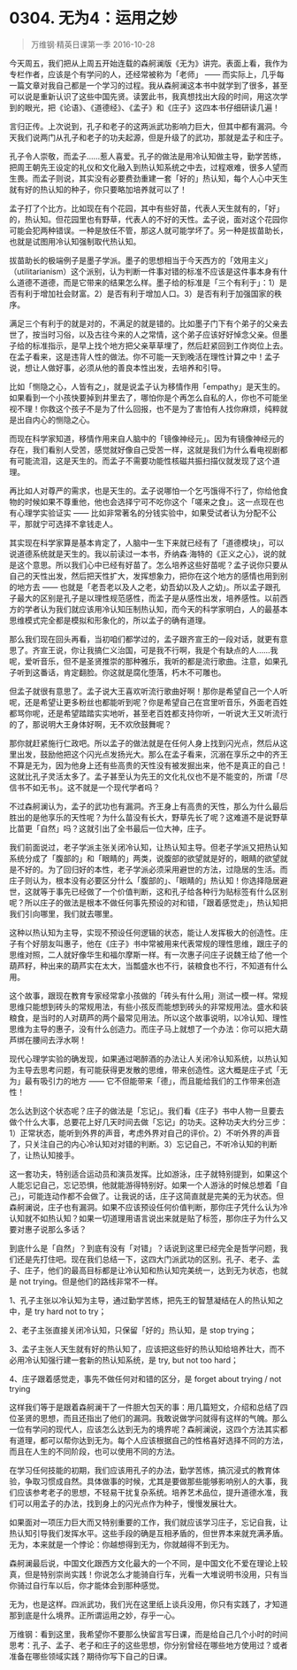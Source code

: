 # 0304. 无为4：运用之妙
> 万维钢·精英日课第一季
2016-10-28

今天周五，我们把从上周五开始连载的森舸澜版《无为》讲完。表面上看，我作为专栏作者，应该是个有学问的人，还经常被称为「老师」 —— 而实际上，几乎每一篇文章对我自己都是一个学习的过程。我从森舸澜这本书中就学到了很多，甚至可以说是重新认识了这些中国先贤。读罢此书，我真想找出大段的时间，用这次学到的眼光，把《论语》、《道德经》、《孟子》和《庄子》这四本书仔细研读几遍！

言归正传。上次说到，孔子和老子的这两派武功影响力巨大，但其中都有漏洞。今天我们说两门从孔子和老子的功夫起源，但是升级了的武功，那就是孟子和庄子。

孔子令人崇敬，而孟子……惹人喜爱。孔子的做法是用冷认知做主导，勤学苦练，把周王朝先王设定的礼仪和文化融入到热认知系统之中去，过程艰难，很多人望而生畏。而孟子则说，其实没有必要费劲重建一套「好的」热认知，每个人心中天生就有好的热认知的种子，你只要略加培养就可以了！

孟子打了个比方。比如现在有个花园，其中有些好苗，代表人天生就有的，「好」的，热认知。但花园里也有野草，代表人的不好的天性。孟子说，面对这个花园你可能会犯两种错误。一种是放任不管，那这人就可能学坏了。另一种是拔苗助长，也就是试图用冷认知强制取代热认知。

拔苗助长的极端例子是墨子学派。墨子的思想相当于今天西方的「效用主义」（utilitarianism）这个派别，认为判断一件事对错的标准不应该是这件事本身有什么道德不道德，而是它带来的结果怎么样。墨子给的标准是「三个有利于」：1）是否有利于增加社会财富。2）是否有利于增加人口。3）是否有利于加强国家的秩序。

满足三个有利于的就是对的，不满足的就是错的。比如墨子门下有个弟子的父亲去世了，按当时习俗，以及古往今来的人之常情，这个弟子应该好好悼念父亲。但墨子给的标准指示，是早上找个地方把父亲草草埋了，然后赶紧回到工作岗位上去。在孟子看来，这是违背人性的做法。你不可能一天到晚活在理性计算之中！孟子说，想让人做好事，必须从他的善良本性出发，去培养和引导。

比如「恻隐之心，人皆有之」，就是说孟子认为移情作用「empathy」是天生的。如果看到一个小孩快要掉到井里去了，哪怕你是个再怎么自私的人，你也不可能坐视不理！你救这个孩子不是为了什么回报，也不是为了害怕有人找你麻烦，纯粹就是出自内心的恻隐之心。

而现在科学家知道，移情作用来自人脑中的「镜像神经元」。因为有镜像神经元的存在，我们看别人受苦，感觉就好像自己受苦一样，这就是我们为什么看电视剧都有可能流泪，这是天生的。而孟子不需要功能性核磁共振扫描仪就发现了这个道理。

再比如人对尊严的需求，也是天生的。孟子说哪怕一个乞丐饿得不行了，你给他食物的时候如果不尊重他，他也会选择宁可不吃你这个「嗟来之食」。这一点现在也有心理学实验证实 —— 比如非常著名的分钱实验中，如果受试者认为分配不公平，那就宁可选择不拿钱走人。

其实现在科学家算是基本肯定了，人脑中一生下来就已经有了「道德模块」，可以说道德系统就是天生的。我以前读过一本书，乔纳森·海特的《正义之心》，说的就是这个意思。所以我们心中已经有好苗了。怎么培养这些好苗呢？孟子说你只要从自己的天性出发，然后把天性扩大，发挥想象力，把你在这个地方的感情也用到别的地方去 —— 也就是「老吾老以及人之老，幼吾幼以及人之幼」。所以孟子跟孔子最大的区别是孔子是以理性规范感性，而孟子是从感性出发，培养感性。以前西方的学者认为我们就应该用冷认知压制热认知，而今天的科学家明白，人的最基本思维模式完全都是模拟和形象化的，所以孟子的确有道理。

那么我们现在回头再看，当初咱们都学过的，孟子跟齐宣王的一段对话，就更有意思了。齐宣王说，你让我搞仁义治国，可是我不行啊，我是个有缺点的人……我呢，爱听音乐，但不是圣贤推崇的那种雅乐，我听的都是流行歌曲。注意，如果孔子听到这番话，肯定翻脸。你这就是腐化堕落，朽木不可雕也。

但孟子就很有意思了。孟子说大王喜欢听流行歌曲好啊！那你是希望自己一个人听呢，还是希望让更多粉丝也都能听到呢？你是希望自己在宫里听音乐，外面老百姓都骂你呢，还是希望踏踏实实地听，甚至老百姓都支持你听，一听说大王又听流行的了，那说明大王身体好啊，无不欢欣鼓舞呢？

那你就赶紧施行仁政吧。所以孟子的做法就是在任何人身上找到闪光点，然后从这里出发，鼓励他把这个闪光点发扬光大。那么在孟子看来，沉溺在享乐之中的齐王不算是无为，因为他身上还有些高贵的天性没有被发掘出来，他不是真正的自己！这就比孔子灵活太多了。孟子甚至认为先王的文化礼仪也不是不能变的，所谓「尽信书不如无书」。这不就是一个现代学者吗？

不过森舸澜认为，孟子的武功也有漏洞。齐王身上有高贵的天性，那么为什么最后胜出的是他享乐的天性呢？为什么苗没有长大，野草先长了呢？这难道不是说野草比苗更「自然」吗？这就引出了全书最后一位大神，庄子。

我们前面说过，老子学派主张关闭冷认知，让热认知主导。但老子学派又把热认知系统分成了「腹部的」和「眼睛的」两类，说腹部的欲望就是好的，眼睛的欲望就是不好的。为了回归好的本性，老子学派必须采用避世的方法，过隐居的生活。而庄子则认为，根本没有必要区分什么「腹部的」、「眼睛的」热认知！你选择隐居避世，这就等于事先已经做了一个价值判断，这和孔子给各种行为贴标签有什么区别呢？所以庄子的做法是根本不做任何事先预设的对和错，「跟着感觉走」，热认知把我们引向哪里，我们就去哪里。

这种以热认知为主导，实现不预设任何逻辑的状态，能让人发挥极大的创造性。庄子有个好朋友叫惠子，他在《庄子》书中常被用来代表常规的理性思维，跟庄子的思维对照，二人就好像华生和福尔摩斯一样。有一次惠子问庄子说魏王给了他一个葫芦籽，种出来的葫芦实在太大，当瓢盛水也不行，装粮食也不行，不知道有什么用。

这个故事，跟现在教育专家经常拿小孩做的「砖头有什么用」测试一模一样。常规思维只能想到砖头的常规用法，有些小孩反而能想到砖头的非常规用法。盛水和装粮食，是当时的人对葫芦的两个最常见用法。所以这个故事说明，以冷认知、理性思维为主导的惠子，没有什么创造力。而庄子马上就想了一个办法：你可以把大葫芦绑在腰间去浮水啊！

现代心理学实验的确发现，如果通过喝醉酒的办法让人关闭冷认知系统，以热认知为主导去思考问题，有可能获得更发散的思维，带来创造性。这大概是庄子式「无为」最有吸引力的地方 —— 它不但能带来「德」，而且能给我们的工作带来创造性！

怎么达到这个状态呢？庄子的做法是「忘记」。我们看《庄子》书中人物一旦要去做个什么大事，总要花上好几天时间去做「忘记」的功夫。这种功夫大约分三步：1）正常状态，能听到外界的声音，考虑外界对自己的评价。2）不听外界的声音了，只关注自己的内心冷认知对对错的判断。3）忘记自己，不听冷认知的判断了，让热认知接手。

这一套功夫，特别适合运动员和演员发挥。比如游泳，庄子就特别提到，如果这个人能忘记自己，忘记恐惧，他就能游得特别好。如果一个人游泳的时候总想着「自己」，可能连动作都不会做了。让我说的话，庄子这简直就是完美的无为状态。但森舸澜说，庄子也有漏洞。如果不应该预设任何价值判断，那你庄子凭什么认为冷认知就不如热认知？如果一切道理用语言说出来就是贴了标签，那你庄子为什么又要对惠子说那么多话？

到底什么是「自然」？到底有没有「对错」？话说到这里已经完全是哲学问题，我们还是先打住吧。现在我们总结一下，这四大门派武功的区别。孔子、老子、孟子、庄子，他们的最高目标都是让冷认知和热认知完美统一，达到无为状态，也就是 not trying。但是他们的路线非常不一样。

1、孔子主张以冷认知为主导，通过勤学苦练，把先王的智慧凝结在人的热认知之中，是 try hard not to try；

2、老子主张直接关闭冷认知，只保留「好的」热认知，是 stop trying；

3、孟子主张人天生就有好的热认知了，应该把这些好的热认知给培养壮大，而不必用冷认知强行建一套新的热认知系统，是 try, but not too hard；

4、庄子跟着感觉走，事先不做任何对和错的区分，是 forget about trying / not trying

这样我们等于是跟着森舸澜干了一件胆大包天的事：用几篇短文，介绍和总结了四位圣贤的思想，而且还指出了他们的漏洞。我敢说做学问就得有这样的气魄。那么一位有学问的现代人，应该怎么达到无为的境界呢？森舸澜说，这四个方法其实都有道理，都可以帮你达到无为。每个人应该根据自己的性格喜好选择不同的方法，而且在人生的不同阶段，也可以使用不同的方法。

在学习任何技能的初期，我们应该用孔子的办法，勤学苦练，搞沉浸式的教育体验，争取习惯成自然。具体做事的时候，尤其是要做那些能够影响别人的大事，我们应该参考老子的思想，不轻易干扰复杂系统。培养艺术品位，提升道德水准，我们可以用孟子的办法，找到身上的闪光点作为种子，慢慢发展壮大。

如果面对一项压力巨大而又特别重要的工作，我们就应该学习庄子，忘记自我，让热认知引导我们发挥水平。这些手段的确是互相矛盾的，但世界本来就充满矛盾。无为，本来就是一个悖论：你越想得到无为，你就越得不到无为。

森舸澜最后说，中国文化跟西方文化最大的一个不同，是中国文化不爱在理论上较真，但是特别崇尚实践！你说怎么才能骑自行车，光看一大堆说明书没用，只有当你骑过自行车以后，你才能体会到那种感觉。

无为，也是这样。四派武功，我们光在这里纸上谈兵没用，你只有实践了，才知道那到底是什么境界。正所谓运用之妙，存乎一心。

万维钢：看到这里，我希望你不要那么快留言写日课，而是给自己几个小时的时间思考：孔子、孟子、老子和庄子的这些思想，你分别曾经在哪些地方使用过？或者准备在哪些领域实践？期待你写下自己的日课。